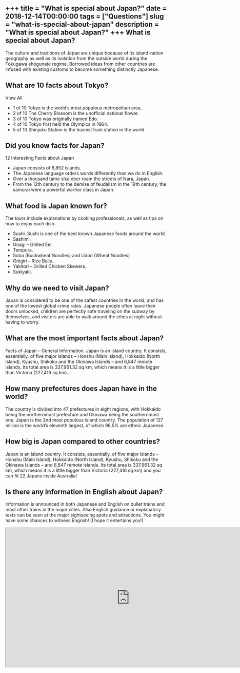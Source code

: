 +++
title = "What is special about Japan?"
date = 2018-12-14T00:00:00
tags = ["Questions"]
slug = "what-is-special-about-japan"
description = "What is special about Japan?"
+++
What is special about Japan?
----------------------------

The culture and traditions of Japan are unique because of its island-nation geography as well as its isolation from the outside world during the Tokugawa shogunate regime. Borrowed ideas from other countries are infused with existing customs to become something distinctly Japanese.

What are 10 facts about Tokyo?
------------------------------

View All

- 1 of 10 Tokyo is the world’s most populous metropolitan area.
- 2 of 10 The Cherry Blossom is the unofficial national flower.
- 3 of 10 Tokyo was originally named Edo.
- 4 of 10 Tokyo first held the Olympics in 1964.
- 5 of 10 Shinjuku Station is the busiest train station in the world.

Did you know facts for Japan?
-----------------------------

12 Interesting Facts about Japan

- Japan consists of 6,852 islands.
- The Japanese language orders words differently than we do in English.
- Over a thousand tame sika deer roam the streets of Nara, Japan.
- From the 12th century to the demise of feudalism in the 19th century, the samurai were a powerful warrior class in Japan.

What food is Japan known for?
-----------------------------

The tours include explanations by cooking professionals, as well as tips on how to enjoy each dish.

- Sushi. Sushi is one of the best known Japanese foods around the world.
- Sashimi.
- Unagi – Grilled Eel.
- Tempura.
- Soba (Buckwheat Noodles) and Udon (Wheat Noodles)
- Onigiri – Rice Balls.
- Yakitori – Grilled Chicken Skewers.
- Sukiyaki.

Why do we need to visit Japan?
------------------------------

Japan is considered to be one of the safest countries in the world, and has one of the lowest global crime rates. Japanese people often leave their doors unlocked, children are perfectly safe traveling on the subway by themselves, and visitors are able to walk around the cities at night without having to worry.

What are the most important facts about Japan?
----------------------------------------------

Facts of Japan – General Information. Japan is an island country. It consists, essentially, of five major islands – Honshu (Main Island), Hokkaido (North Island), Kyushu, Shikoku and the Okinawa Islands – and 6,847 remote islands. Its total area is 337,961.32 sq km, which means it is a little bigger than Victoria (227,416 sq km)…

How many prefectures does Japan have in the world?
--------------------------------------------------

The country is divided into 47 prefectures in eight regions, with Hokkaido being the northernmost prefecture and Okinawa being the southernmost one. Japan is the 2nd most populous island country. The population of 127 million is the world’s eleventh largest, of which 98.5% are ethnic Japanese.

How big is Japan compared to other countries?
---------------------------------------------

Japan is an island country. It consists, essentially, of five major islands – Honshu (Main Island), Hokkaido (North Island), Kyushu, Shikoku and the Okinawa Islands – and 6,847 remote islands. Its total area is 337,961.32 sq km, which means it is a little bigger than Victoria (227,416 sq km) and you can fit 22 Japans inside Australia!

Is there any information in English about Japan?
------------------------------------------------

Information is announced in both Japanese and English on bullet trains and most other trains in the major cities. Also English guidance or explanatory texts can be seen at the major sightseeing spots and attractions. You might have some chances to witness Engrish! (I hope it entertains you!)

<iframe allow="accelerometer; autoplay; clipboard-write; encrypted-media; gyroscope; picture-in-picture" allowfullscreen="" class="__youtube_prefs__  epyt-is-override  no-lazyload" data-no-lazy="1" data-origheight="433" data-origwidth="770" data-skipgform_ajax_framebjll="" height="433" id="_ytid_98993" loading="lazy" src="https://www.youtube.com/embed/t7eczoBQhYo?enablejsapi=1&autoplay=0&cc_load_policy=0&cc_lang_pref=&iv_load_policy=1&loop=0&modestbranding=0&rel=1&fs=1&playsinline=0&autohide=2&theme=dark&color=red&controls=1&" title="YouTube player" width="770"></iframe>